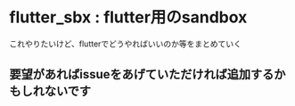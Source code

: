 # flutter_sbx : flutter用のsandbox

これやりたいけど、flutterでどうやればいいのか等をまとめていく

## 要望があればissueをあげていただければ追加するかもしれないです
